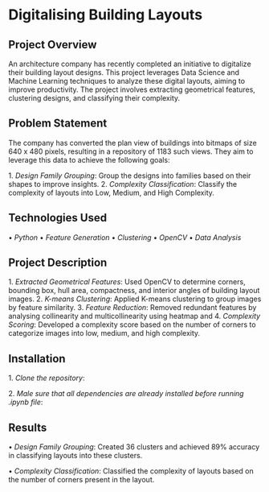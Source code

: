 # Digitalising Building Layouts

## Project Overview

An architecture company has recently completed an initiative to digitalize their building layout designs. This project leverages Data Science and Machine Learning techniques to analyze these digital layouts, aiming to improve productivity. The project involves extracting geometrical features, clustering designs, and classifying their complexity.

## Problem Statement

The company has converted the plan view of buildings into bitmaps of size 640 x 480 pixels, resulting in a repository of 1183 such views. They aim to leverage this data to achieve the following goals:

1.⁠ ⁠*Design Family Grouping*: Group the designs into families based on their shapes to improve insights.
2.⁠ ⁠*Complexity Classification*: Classify the complexity of layouts into Low, Medium, and High Complexity.

## Technologies Used

•⁠  ⁠*Python*
•⁠  ⁠*Feature Generation*
•⁠  ⁠*Clustering*
•⁠  ⁠*OpenCV*
•⁠  ⁠*Data Analysis*

## Project Description

1.⁠ ⁠*Extracted Geometrical Features*: Used OpenCV to determine corners, bounding box, hull area, compactness, and interior angles of building layout images.
2.⁠ ⁠*K-means Clustering*: Applied K-means clustering to group images by feature similarity.
3.⁠ ⁠*Feature Reduction*: Removed redundant features by analysing collinearity and multicollinearity using heatmap and 
4.⁠ ⁠*Complexity Scoring*: Developed a complexity score based on the number of corners to categorize images into low, medium, and high complexity.

## Installation

1.⁠ ⁠*Clone the repository*:

2.⁠ ⁠*Male sure that all dependencies are already installed before running .ipynb file*:


## Results

•⁠  ⁠*Design Family Grouping*: Created 36 clusters and achieved 89% accuracy in classifying layouts into these clusters.

•⁠  ⁠*Complexity Classification*: Classified the complexity of layouts based on the number of corners present in the layout.
